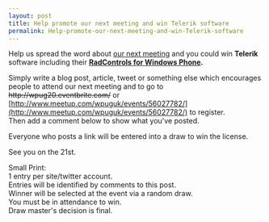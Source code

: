 ```yaml
---
layout: post
title: Help promote our next meeting and win Telerik software
permalink: Help-promote-our-next-meeting-and-win-Telerik-software
---
```


Help us spread the word about [our next meeting](https://mrlacey.github.io/winappsldn/Meeting-20%E2%80%93March-21st) and you could win **Telerik** software including their **[RadControls for Windows Phone](http://www.telerik.com/products/windows-phone.aspx).**

Simply write a blog post, article, tweet or something else which encourages people to attend our next meeting and to go to ~~http&#58;&#47;&#47;wpug20.eventbrite.com/~~ or [http://www.meetup.com/wpuguk/events/56027782/](http://www.meetup.com/wpuguk/events/56027782/) to register.  
Then add a comment below to show what you've posted.

Everyone who posts a link will be entered into a draw to win the license.

See you on the 21st.

Small Print:  
1 entry per site/twitter account.  
Entries will be identified by comments to this post.  
Winner will be selected at the event via a random draw.  
You must be in attendance to win.  
Draw master's decision is final.
